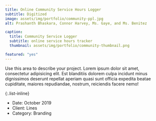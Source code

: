 ```yaml
---
title: Online Community Service Hours Logger
subtitle: Digitized 
image: assets/img/portfolio/community-ppl.jpg
alt: Prashanth Bhaskara, Connor Harvey, Ms. Gaye, and Ms. Benitez

caption: 
  title: Community Service Logger
  subtitle: online service hours tracker
  thumbnail: assets/img/portfolio/community-thumbnail.png

featured: "yes"
---
```

Use this area to describe your project. Lorem ipsum dolor sit amet, consectetur adipisicing elit. Est blanditiis dolorem culpa incidunt minus dignissimos deserunt repellat aperiam quasi sunt officia expedita beatae cupiditate, maiores repudiandae, nostrum, reiciendis facere nemo!

{:.list-inline}
- Date: October 2019
- Client: Lines
- Category: Branding

